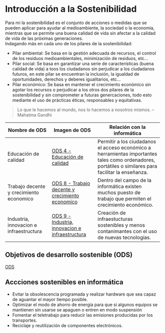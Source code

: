# Introducción a la Sostenibilidad

Para mi la sostenibilidad es el conjunto de acciones o medidas que se pueden aplicar para ayudar al medioambiente, la sociedad o la economía, mientras que se permite una buena calidad de vida sin afectar a la calidad de vida de las próximas generaciones. <br>
Indagando más en cada uno de los pilares de la sostenibilidad: 
- Pilar ambiental: Se basa en la gestión adecuada de recursos, el control de los residuos medioambientales, minimización de residuos, etc... 
- Pilar social: Se basa en garantizar una serie de características (buena calidad de vida) a toos los ciudadanos sin perjudicar a los ciudadanos futuros, en este pilar se encuentran la inclusión, la igualdad de oportunidades, derechos y deberes igualitarios, etc... 
- Pilar económico: Se basa en mantener el crecimiento económico sin agotar los recursos o perjudicar a los otros dos pilares de la sostenibilidad y sin comprometer a futuras genercaciones, todo esto mediante el uso de prácticas éticas, responsables y equitativas. 

>Lo que le hacemos al mundo, nos lo hacemos a nosotros mismos. – Mahatma Gandhi

| Nombre de ODS | Imagen de ODS | Relación con la informática |
| ------------- | ------------- | --------------------------- |
| Educación de calidad |  [ODS 4 - Educación de calidad](https://github.com/AidanGuzmanPostigo/P2---MarkDown-basico/blob/main/resources/4.png) | Permitir a los ciudadanos el acceso económico a herramientas importantes tales como ordenadores, portátiles o similares para facilitar la enseñanza. |
| Trabajo decente y crecimiento economico | [ODS 8 - Trabajo decente y crecimiento economico](https://github.com/AidanGuzmanPostigo/P2---MarkDown-basico/blob/main/resources/8.png) | Dentro del campo de la informática existen muchos puesto de trabajo que permiten el crecimiento económico. |
| Industria, innovacion e infraestructura | [ODS 9 - Industria, innovacion e infraestructura](https://github.com/AidanGuzmanPostigo/P2---MarkDown-basico/blob/main/resources/9.png) | Creación de infraestucturas sostenibles y menos contanimantes con el uso de nuevas tecnologías. |

## Objetivos de desarrollo sostenible (ODS)
[ODS](https://github.com/AidanGuzmanPostigo/P2---MarkDown-basico/blob/main/resources/ODS.png)

## Accciones sostenibles en informática
- Evitar la obsolescencia programada y realizar hardware que sea capaz de aguantar el mayor tiempo posible.
- Optimizar el modo de ahorro de energía para que si algunos equipos se mantienen sin usarse se apaguen o entren en modo suspensión
- Fomentar el teletrabajo para reducir las emisiones producidas por los transportes.
- Reciclaje y reutilización de componentes electrónicos.
